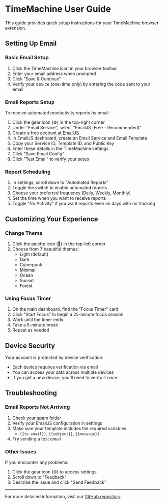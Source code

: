 # TimeMachine User Guide

This guide provides quick setup instructions for your TimeMachine browser extension.

## Setting Up Email

### Basic Email Setup

1. Click the TimeMachine icon in your browser toolbar
2. Enter your email address when prompted
3. Click "Save & Continue"
4. Verify your device (one-time only) by entering the code sent to your email

### Email Reports Setup

To receive automated productivity reports by email:

1. Click the gear icon (⚙️) in the top-right corner
2. Under "Email Service", select "EmailJS (Free - Recommended)"
3. Create a free account at [EmailJS](https://www.emailjs.com/)
4. In EmailJS dashboard, create an Email Service and Email Template
5. Copy your Service ID, Template ID, and Public Key
6. Enter these details in the TimeMachine settings
7. Click "Save Email Config"
8. Click "Test Email" to verify your setup

### Report Scheduling

1. In settings, scroll down to "Automated Reports"
2. Toggle the switch to enable automated reports
3. Choose your preferred frequency (Daily, Weekly, Monthly)
4. Set the time when you want to receive reports
5. Toggle "No Activity" if you want reports even on days with no tracking

## Customizing Your Experience

### Change Theme

1. Click the palette icon (🎨) in the top-left corner
2. Choose from 7 beautiful themes:
   - Light (default)
   - Dark
   - Cyberpunk
   - Minimal
   - Ocean
   - Sunset
   - Forest

### Using Focus Timer

1. On the main dashboard, find the "Focus Timer" card
2. Click "Start Focus" to begin a 25-minute focus session
3. Work until the timer ends
4. Take a 5-minute break
5. Repeat as needed

## Device Security

Your account is protected by device verification:

- Each device requires verification via email
- You can access your data across multiple devices
- If you get a new device, you'll need to verify it once

## Troubleshooting

### Email Reports Not Arriving

1. Check your spam folder
2. Verify your EmailJS configuration in settings
3. Make sure your template includes the required variables:
   - `{{to_email}}`, `{{subject}}`, `{{message}}`
4. Try sending a test email

### Other Issues

If you encounter any problems:

1. Click the gear icon (⚙️) to access settings
2. Scroll down to "Feedback"
3. Describe the issue and click "Send Feedback"

---

For more detailed information, visit our [GitHub repository](https://github.com/HarshDev625/TimeMachine).
